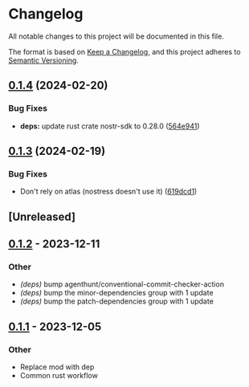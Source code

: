 # Changelog
All notable changes to this project will be documented in this file.

The format is based on [Keep a Changelog](https://keepachangelog.com/en/1.0.0/),
and this project adheres to [Semantic Versioning](https://semver.org/spec/v2.0.0.html).

## [0.1.4](https://github.com/philipcristiano/nostress/compare/v0.1.3...v0.1.4) (2024-02-20)


### Bug Fixes

* **deps:** update rust crate nostr-sdk to 0.28.0 ([564e941](https://github.com/philipcristiano/nostress/commit/564e941f8a645499ea9f670ad88b369268e45e5c))

## [0.1.3](https://github.com/philipcristiano/nostress/compare/v0.1.2...v0.1.3) (2024-02-19)


### Bug Fixes

* Don't rely on atlas (nostress doesn't use it) ([619dcd1](https://github.com/philipcristiano/nostress/commit/619dcd1d6e7187e6fcc31fd49da6953e3c316aa3))

## [Unreleased]

## [0.1.2](https://github.com/philipcristiano/nostress/compare/v0.1.1...v0.1.2) - 2023-12-11

### Other
- *(deps)* bump agenthunt/conventional-commit-checker-action
- *(deps)* bump the minor-dependencies group with 1 update
- *(deps)* bump the patch-dependencies group with 1 update

## [0.1.1](https://github.com/philipcristiano/nostress/compare/v0.1.0...v0.1.1) - 2023-12-05

### Other
- Replace mod with dep
- Common rust workflow
